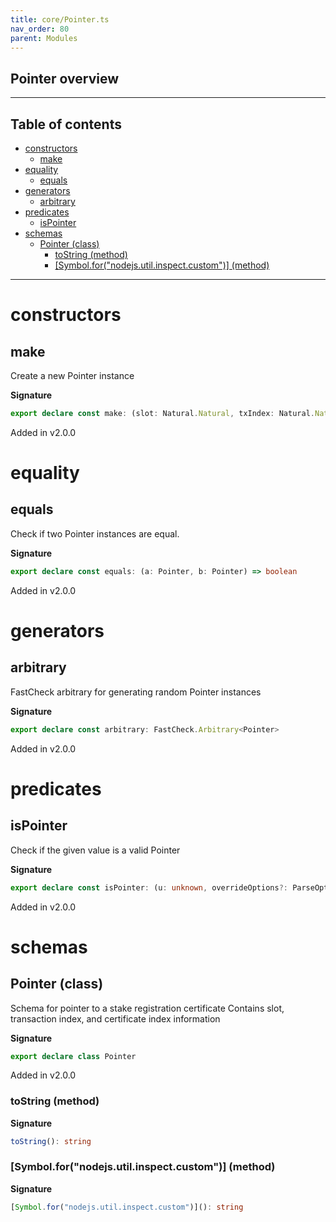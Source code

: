 ```yaml
---
title: core/Pointer.ts
nav_order: 80
parent: Modules
---
```


## Pointer overview

---

<h2 class="text-delta">Table of contents</h2>

- [constructors](#constructors)
  - [make](#make)
- [equality](#equality)
  - [equals](#equals)
- [generators](#generators)
  - [arbitrary](#arbitrary)
- [predicates](#predicates)
  - [isPointer](#ispointer)
- [schemas](#schemas)
  - [Pointer (class)](#pointer-class)
    - [toString (method)](#tostring-method)
    - [[Symbol.for("nodejs.util.inspect.custom")] (method)](#symbolfornodejsutilinspectcustom-method)

---

# constructors

## make

Create a new Pointer instance

**Signature**

```ts
export declare const make: (slot: Natural.Natural, txIndex: Natural.Natural, certIndex: Natural.Natural) => Pointer
```

Added in v2.0.0

# equality

## equals

Check if two Pointer instances are equal.

**Signature**

```ts
export declare const equals: (a: Pointer, b: Pointer) => boolean
```

Added in v2.0.0

# generators

## arbitrary

FastCheck arbitrary for generating random Pointer instances

**Signature**

```ts
export declare const arbitrary: FastCheck.Arbitrary<Pointer>
```

Added in v2.0.0

# predicates

## isPointer

Check if the given value is a valid Pointer

**Signature**

```ts
export declare const isPointer: (u: unknown, overrideOptions?: ParseOptions | number) => u is Pointer
```

Added in v2.0.0

# schemas

## Pointer (class)

Schema for pointer to a stake registration certificate
Contains slot, transaction index, and certificate index information

**Signature**

```ts
export declare class Pointer
```

Added in v2.0.0

### toString (method)

**Signature**

```ts
toString(): string
```

### [Symbol.for("nodejs.util.inspect.custom")] (method)

**Signature**

```ts
[Symbol.for("nodejs.util.inspect.custom")](): string
```
